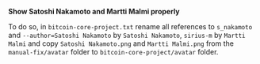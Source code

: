 **Show Satoshi Nakamoto and Martti Malmi properly**

To do so, in `bitcoin-core-project.txt` rename all references to `s_nakamoto` and `--author=Satoshi Nakamoto` by `Satoshi Nakamoto`, `sirius-m` by `Martti Malmi` and copy `Satoshi Nakamoto.png` and `Martti Malmi.png` from the `manual-fix/avatar` folder to `bitcoin-core-project/avatar` folder.
